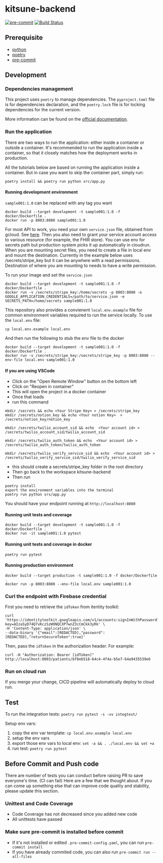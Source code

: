 # kitsune-backend

[![pre-commit](https://img.shields.io/badge/pre--commit-enabled-brightgreen?logo=pre-commit&logoColor=white)](https://github.com/pre-commit/pre-commit)
[![Build Status](https://dev.azure.com/UMedInc/Kitsune/_apis/build/status/kitsune-backend?branchName=akirakakar%2F150%2Fcloudrun)](https://dev.azure.com/UMedInc/Kitsune/_build/latest?definitionId=6&branchName=akirakakar%2F150%2Fcloudrun)

## Prerequisite

- [python](https://www.python.org/downloads/)
- [poetry](https://python-poetry.org/docs/#installation)
- [pre-commit](https://pre-commit.com/)

## Development

### Dependencies management

This project uses `poetry` to manage dependencies. The `pyproject.toml` file
is for dependencies declaration, and the `poetry.lock` file is for locking
dependencies for the current version.

More information can be found on the [official
documentation](https://python-poetry.org/docs/).

### Run the application

There are two ways to run the application: either inside a container or outside
a container. It's recommended to run the application inside a container, so that
it closely matches how the deployment works in production.

All the tutorials below are based on running the application inside a container.
But in case you want to skip the container part, simply run:

```shell
poetry install && poetry run python src/app.py
```

#### Running development environment

`sample001:1.0` can be replaced with any tag you want

```shell
docker build --target development -t sample001:1.0 -f docker/Dockerfile .
docker run -p 8003:8080 sample001:1.0
```

For most API to work, you need your own `service.json` file, obtained from
gcloud. See [here](https://cloud.google.com/iam/docs/creating-managing-service-account-keys).
Then you also need to grant your service account access to various resource (for
example, the FHIR store).
You can use env for secrets path but production system picks it up automatically in cloudrun.
When you are mounting secret files, you need to create a file in local env and mount the destination.
Currently in the example below uses /secrets/stripe_key but it can be anywhere with a read permissions.
Destination of where you are mounting to needs to have a write permission.

To run your image and set the `service.json`

```shell
docker build --target development -t sample001:1.0 -f docker/Dockerfile .
docker run -v /secrets/stripe_key:/home/secrets -p 8003:8080 -e GOOGLE_APPLICATION_CREDENTIALS=/path/to/service.json -e SECRETS_PATH=/home/secrets sample001:1.0
```

This repository also provides a convienent `local.env.example` file for common environment
variables required to run the service locally. To use the `local.env` file:

```shell
cp local.env.example local.env
```

And then run the following to stub the env file to the docker

```shell
docker build --target development -t sample001:1.0 -f docker/Dockerfile .
docker run -v /secrets/stripe_key:/secrets/stripe_key -p 8003:8080 --env-file local.env sample001:1.0
```

#### If you are using VSCode

- Click on the "Open Remote Window" button on the bottom left
- Click on "Reopen in container"
- This will open the project in a docker container
- Once that loads
- run this command

```
mkdir /secrets && echo <Your Stripe Key> > /secrets/stripe_key
mkdir /secrets/notion_key && echo <Your notion Key>  > /secrets/notion_key/notion_key

mkdir /secrets/twilio_account_sid && echo  <Your account id> > /secrets/twilio_account_sid/twilio_account_sid

mkdir /secrets/twilio_auth_token && echo  <Your account id> > /secrets/twilio_auth_token/twilio_auth_token

mkdir /secrets/twilio_verify_service_sid && echo  <Your account id> > /secrets/twilio_verify_service_sid/twilio_verify_service_sid
```

- this should create a secrets/stripe_key folder in the root directory
- Then go back to the workspace kitsune-backend
- Then run

```
poetry install
export the environment variables into the terminal
poetry run python srs/app.py
```

You should have your endpoint running at `http://localhost:8080`

#### Running unit tests and coverage

```shell
docker build --target development -t sample001:1.0 -f docker/Dockerfile .
docker run -it sample001:1.0 pytest
```

#### Running unit tests and coverage in docker

```shell
poetry run pytest
```

#### Running production environment

```shell
docker build --target production -t sample001:1.0 -f docker/Dockerfile .
docker run -p 8003:8080 --env-file local.env sample001:1.0
```

### Curl the endpoint with Firebase credential

First you need to retrieve the `idToken` from itentity toolkit:

```shell
curl 'https://identitytoolkit.googleapis.com/v1/accounts:signInWithPassword?key=AIzaSyD74Q7vKczSzW9NQCXP7wnZ3cCmCkk3yRk' \
-H 'Content-Type: application/json' \
--data-binary '{"email":[REDACTED],"password":[REDACTED],"returnSecureToken":true}'
```

Then, pass the `idToken` in the authorization header. For example:

```shell
curl -H "Authorization: Bearer [idToken]" http://localhost:8003/patients/bf8eb518-64c4-4f4a-b5e7-64a9435539e6
```

### Run on cloud run

If you merge your change, CICD pipeline will automatically deploy to cloud run.

## Test

To run the integration tests: `poetry run pytest -s -vv integtest/`

Setup env vars:

1. copy the env var template: `cp local.env.example local.env`
2. setup the env vars
3. export those env vars to local env: `set -a && . ./local.env && set +a`
4. run test: `poetry run pytest`

## Before Commit and Push code

There are number of tests you can conduct before raising PR to save everyone's time. (CI can fail) Here are a few that we thought about. If you can come up something else that can improve code quality and stability, please update this section.

### Unittest and Code Coverage

- Code Coverage has not decreased since you added new code
- All unittests have passed

### Make sure pre-commit is installed before commit

- If it's not installed or edited `.pre-commit-config.yaml`, you can run `pre-commit install`
- If you have already commited code, you can also run `pre-commit run --all-files`
